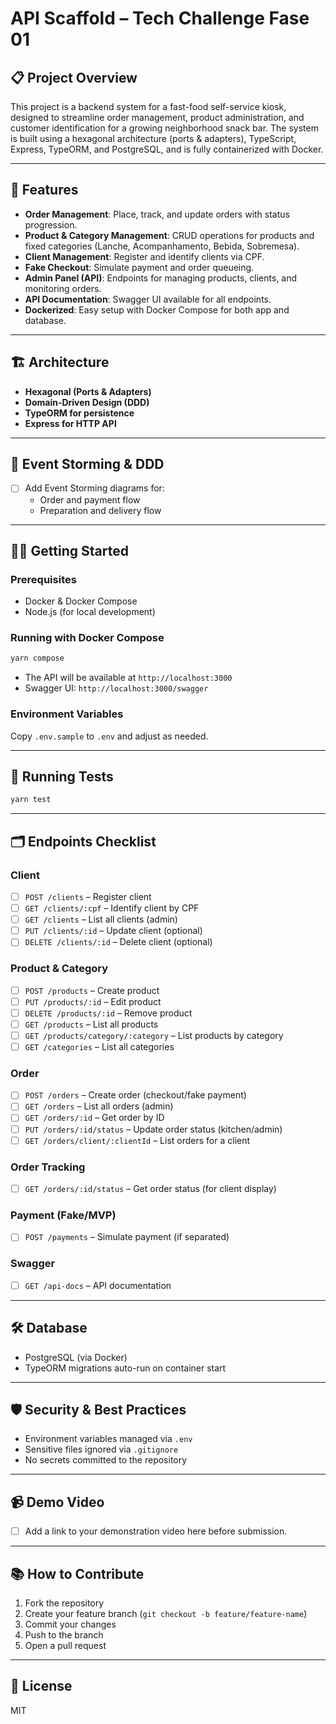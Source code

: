 # API Scaffold – Tech Challenge Fase 01

## 📋 Project Overview

This project is a backend system for a fast-food self-service kiosk, designed to streamline order management, product administration, and customer identification for a growing neighborhood snack bar. The system is built using a hexagonal architecture (ports & adapters), TypeScript, Express, TypeORM, and PostgreSQL, and is fully containerized with Docker.

---

## 🚀 Features

- **Order Management**: Place, track, and update orders with status progression.
- **Product & Category Management**: CRUD operations for products and fixed categories (Lanche, Acompanhamento, Bebida, Sobremesa).
- **Client Management**: Register and identify clients via CPF.
- **Fake Checkout**: Simulate payment and order queueing.
- **Admin Panel (API)**: Endpoints for managing products, clients, and monitoring orders.
- **API Documentation**: Swagger UI available for all endpoints.
- **Dockerized**: Easy setup with Docker Compose for both app and database.

---

## 🏗️ Architecture

- **Hexagonal (Ports & Adapters)**
- **Domain-Driven Design (DDD)**
- **TypeORM for persistence**
- **Express for HTTP API**

---

## 📝 Event Storming & DDD

- [ ] Add Event Storming diagrams for:
  - Order and payment flow
  - Preparation and delivery flow

---

## 🧑‍💻 Getting Started

### Prerequisites

- Docker & Docker Compose
- Node.js (for local development)

### Running with Docker Compose

```bash
yarn compose
```

- The API will be available at `http://localhost:3000`
- Swagger UI: `http://localhost:3000/swagger`

### Environment Variables

Copy `.env.sample` to `.env` and adjust as needed.

---

## 🧪 Running Tests

```bash
yarn test
```

---

## 🗂️ Endpoints Checklist

### Client

- [ ] `POST /clients` – Register client
- [ ] `GET /clients/:cpf` – Identify client by CPF
- [ ] `GET /clients` – List all clients (admin)
- [ ] `PUT /clients/:id` – Update client (optional)
- [ ] `DELETE /clients/:id` – Delete client (optional)

### Product & Category

- [ ] `POST /products` – Create product
- [ ] `PUT /products/:id` – Edit product
- [ ] `DELETE /products/:id` – Remove product
- [ ] `GET /products` – List all products
- [ ] `GET /products/category/:category` – List products by category
- [ ] `GET /categories` – List all categories

### Order

- [ ] `POST /orders` – Create order (checkout/fake payment)
- [ ] `GET /orders` – List all orders (admin)
- [ ] `GET /orders/:id` – Get order by ID
- [ ] `PUT /orders/:id/status` – Update order status (kitchen/admin)
- [ ] `GET /orders/client/:clientId` – List orders for a client

### Order Tracking

- [ ] `GET /orders/:id/status` – Get order status (for client display)

### Payment (Fake/MVP)

- [ ] `POST /payments` – Simulate payment (if separated)

### Swagger

- [ ] `GET /api-docs` – API documentation

---

## 🛠️ Database

- PostgreSQL (via Docker)
- TypeORM migrations auto-run on container start

---

## 🛡️ Security & Best Practices

- Environment variables managed via `.env`
- Sensitive files ignored via `.gitignore`
- No secrets committed to the repository

---

## 📹 Demo Video

- [ ] Add a link to your demonstration video here before submission.

---

## 📚 How to Contribute

1. Fork the repository
2. Create your feature branch (`git checkout -b feature/feature-name`)
3. Commit your changes
4. Push to the branch
5. Open a pull request

---

## 📄 License

MIT
